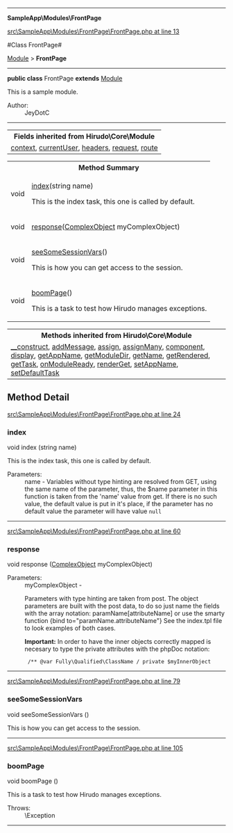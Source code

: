

- - -

**SampleApp\Modules\FrontPage**


<a href="https://github.com/JeyDotC/Hirudo/blob/master/src/SampleApp/Modules/FrontPage/FrontPage.php#L13" target='_blank'>src\SampleApp\Modules\FrontPage\FrontPage.php at line 13</a>

#Class FrontPage#

<a href="https://github.com/JeyDotC/Hirudo-docs/blob/master/Hirudo/Core/Module.md">Module</a>
 &gt; **FrontPage**




- - -

<p><strong>public  class</strong> <span>FrontPage</span>
<strong>extends</strong> <a href="https://github.com/JeyDotC/Hirudo-docs/blob/master/Hirudo/Core/Module.md">Module</a>

</p>

<div class="comment" id="overview_description"><p>This is a sample module.</p></div>

<dl>
<dt>Author:</dt>
<dd>JeyDotC</dd>
</dl>


<hr />

<table class="inherit">
<tr><th colspan="2">Fields inherited from Hirudo\Core\Module</th></tr>
<tr><td><a href="https://github.com/JeyDotC/Hirudo-docs/blob/master/Hirudo/Core/Module.md#context">context</a>, <a href="https://github.com/JeyDotC/Hirudo-docs/blob/master/Hirudo/Core/Module.md#currentuser">currentUser</a>, <a href="https://github.com/JeyDotC/Hirudo-docs/blob/master/Hirudo/Core/Module.md#headers">headers</a>, <a href="https://github.com/JeyDotC/Hirudo-docs/blob/master/Hirudo/Core/Module.md#request">request</a>, <a href="https://github.com/JeyDotC/Hirudo-docs/blob/master/Hirudo/Core/Module.md#route">route</a></td></tr></table>

<table id="summary_method">
<tr><th colspan="2">Method Summary</th></tr>
<tr>
<td><span class='k'></span> <span class='nx'>void</span></td>
<td class="description"><p class="name"><a href="#index">index</a>(string name)</p><p class="description">This is the index task, this one is called by default.</p></td>
</tr>
<tr>
<td><span class='k'></span> <span class='nx'>void</span></td>
<td class="description"><p class="name"><a href="#response">response</a>(<a href="https://github.com/JeyDotC/Hirudo-docs/blob/master/SampleApp/Models/Entities/ComplexObject.md">ComplexObject</a> myComplexObject)</p><p class="description"></p></td>
</tr>
<tr>
<td><span class='k'></span> <span class='nx'>void</span></td>
<td class="description"><p class="name"><a href="#seesomesessionvars">seeSomeSessionVars</a>()</p><p class="description">This is how you can get access to the session.</p></td>
</tr>
<tr>
<td><span class='k'></span> <span class='nx'>void</span></td>
<td class="description"><p class="name"><a href="#boompage">boomPage</a>()</p><p class="description">This is a task to test how Hirudo manages exceptions.</p></td>
</tr>
</table>

<table class="inherit">
<tr><th colspan="2">Methods inherited from Hirudo\Core\Module</th></tr>
<tr><td><a href="https://github.com/JeyDotC/Hirudo-docs/blob/master/Hirudo/Core/Module.md#__construct">__construct</a>, <a href="https://github.com/JeyDotC/Hirudo-docs/blob/master/Hirudo/Core/Module.md#addmessage">addMessage</a>, <a href="https://github.com/JeyDotC/Hirudo-docs/blob/master/Hirudo/Core/Module.md#assign">assign</a>, <a href="https://github.com/JeyDotC/Hirudo-docs/blob/master/Hirudo/Core/Module.md#assignmany">assignMany</a>, <a href="https://github.com/JeyDotC/Hirudo-docs/blob/master/Hirudo/Core/Module.md#component">component</a>, <a href="https://github.com/JeyDotC/Hirudo-docs/blob/master/Hirudo/Core/Module.md#display">display</a>, <a href="https://github.com/JeyDotC/Hirudo-docs/blob/master/Hirudo/Core/Module.md#getappname">getAppName</a>, <a href="https://github.com/JeyDotC/Hirudo-docs/blob/master/Hirudo/Core/Module.md#getmoduledir">getModuleDir</a>, <a href="https://github.com/JeyDotC/Hirudo-docs/blob/master/Hirudo/Core/Module.md#getname">getName</a>, <a href="https://github.com/JeyDotC/Hirudo-docs/blob/master/Hirudo/Core/Module.md#getrendered">getRendered</a>, <a href="https://github.com/JeyDotC/Hirudo-docs/blob/master/Hirudo/Core/Module.md#gettask">getTask</a>, <a href="https://github.com/JeyDotC/Hirudo-docs/blob/master/Hirudo/Core/Module.md#onmoduleready">onModuleReady</a>, <a href="https://github.com/JeyDotC/Hirudo-docs/blob/master/Hirudo/Core/Module.md#renderget">renderGet</a>, <a href="https://github.com/JeyDotC/Hirudo-docs/blob/master/Hirudo/Core/Module.md#setappname">setAppName</a>, <a href="https://github.com/JeyDotC/Hirudo-docs/blob/master/Hirudo/Core/Module.md#setdefaulttask">setDefaultTask</a></td></tr></table>

<h2 id="detail_method">Method Detail</h2>

<a href="https://github.com/JeyDotC/Hirudo/blob/master/src/SampleApp/Modules/FrontPage/FrontPage.php#L24" target='_blank'>src\SampleApp\Modules\FrontPage\FrontPage.php at line 24</a>

<h3 id="index()">index</h3>
<span class='k'></span> <span class='nx'>void</span> <span class='nf'>index</span> (string name)

<div class="details">
<p>This is the index task, this one is called by default.</p><dl>
<dt>Parameters:</dt>
<dd>name - Variables without type hinting are resolved from GET, using the same name of the parameter, thus, the $name parameter in this function is taken from the 'name' value from get. If there is no such value, the default value is put in it's place, if the parameter has no default value the parameter will have value <code>null</code></dd>
</dl>

</div>

- - -


<a href="https://github.com/JeyDotC/Hirudo/blob/master/src/SampleApp/Modules/FrontPage/FrontPage.php#L60" target='_blank'>src\SampleApp\Modules\FrontPage\FrontPage.php at line 60</a>

<h3 id="response()">response</h3>
<span class='k'></span> <span class='nx'>void</span> <span class='nf'>response</span> (<a href="https://github.com/JeyDotC/Hirudo-docs/blob/master/SampleApp/Models/Entities/ComplexObject.md">ComplexObject</a> myComplexObject)

<div class="details">
<p></p><dl>
<dt>Parameters:</dt>
<dd>myComplexObject - <p>Parameters with type hinting are taken from post. The object parameters are built with the post data, to do so just name the fields with the array notation: paramName[attributeName] or use the smarty function {bind to="paramName.attributeName"} See the index.tpl file to look examples of both cases.</p> <p><strong>Important:</strong> In order to have the inner objects correctly mapped is necesary to type the private attributes with the phpDoc notation:</p> <code> /** @var Fully\Qualified\ClassName / private $myInnerObject </code></dd>
</dl>

</div>

- - -


<a href="https://github.com/JeyDotC/Hirudo/blob/master/src/SampleApp/Modules/FrontPage/FrontPage.php#L79" target='_blank'>src\SampleApp\Modules\FrontPage\FrontPage.php at line 79</a>

<h3 id="seeSomeSessionVars()">seeSomeSessionVars</h3>
<span class='k'></span> <span class='nx'>void</span> <span class='nf'>seeSomeSessionVars</span> ()

<div class="details">
<p>This is how you can get access to the session.</p>
</div>

- - -


<a href="https://github.com/JeyDotC/Hirudo/blob/master/src/SampleApp/Modules/FrontPage/FrontPage.php#L105" target='_blank'>src\SampleApp\Modules\FrontPage\FrontPage.php at line 105</a>

<h3 id="boomPage()">boomPage</h3>
<span class='k'></span> <span class='nx'>void</span> <span class='nf'>boomPage</span> ()

<div class="details">
<p>This is a task to test how Hirudo manages exceptions.</p><dl>
<dt>Throws:</dt>
<dd>\Exception</dd>
</dl>

</div>

- - -

